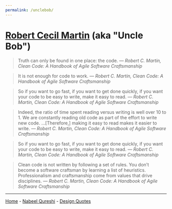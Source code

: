 ```yaml
---
permalink: /unclebob/
---
```

# [Robert Cecil Martin](https://www.goodreads.com/author/quotes/45372.Robert_C_Martin) (aka "Uncle Bob")

> Truth can only be found in one place: the code. <cite>― Robert C. Martin, Clean Code: A Handbook of Agile Software Craftsmanship</cite>

> It is not enough for code to work. <cite>― Robert C. Martin, Clean Code: A Handbook of Agile Software Craftsmanship</cite>

> So if you want to go fast, if you want to get done quickly, if you want your code to be easy to write, make it easy to read. <cite>― Robert C. Martin, Clean Code: A Handbook of Agile Software Craftsmanship</cite>

> Indeed, the ratio of time spent reading versus writing is well over 10 to 1. We are constantly reading old code as part of the effort to write new code. ...[Therefore,] making it easy to read makes it easier to write. <cite>― Robert C. Martin, Clean Code: A Handbook of Agile Software Craftsmanship</cite>

> So if you want to go fast, if you want to get done quickly, if you want your code to be easy to write, make it easy to read. <cite>― Robert C. Martin, Clean Code: A Handbook of Agile Software Craftsmanship</cite>

> Clean code is not written by following a set of rules. You don’t become a software craftsman by learning a list of heuristics. Professionalism and craftsmanship come from values that drive disciplines. <cite>― Robert C. Martin, Clean Code: A Handbook of Agile Software Craftsmanship</cite>

----

[Home](/README.md) - [Nabeel Qureshi](nabeel.md) - [Design Quotes](./design.md)
